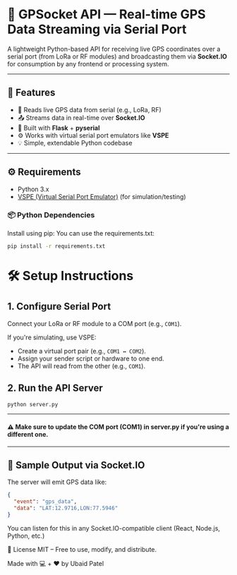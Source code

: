 
# 📡 GPSocket API — Real-time GPS Data Streaming via Serial Port

A lightweight Python-based API for receiving live GPS coordinates over a serial port (from LoRa or RF modules) and broadcasting them via **Socket.IO** for consumption by any frontend or processing system.

---

## 🚀 Features

- 🔌 Reads live GPS data from serial (e.g., LoRa, RF)
- 📤 Streams data in real-time over **Socket.IO**
- 🐍 Built with **Flask** + **pyserial**
- ⚙️ Works with virtual serial port emulators like **VSPE**
- 💡 Simple, extendable Python codebase

---

## ⚙️ Requirements

- Python 3.x
- [VSPE (Virtual Serial Port Emulator)](http://www.eterlogic.com/Products.VSPE.html) (for simulation/testing)

### 📦 Python Dependencies

Install using pip:
You can use the requirements.txt:
```bash
pip install -r requirements.txt

```
# 🛠️ Setup Instructions

## 1. Configure Serial Port
Connect your LoRa or RF module to a COM port (e.g., `COM1`).

If you're simulating, use VSPE:
- Create a virtual port pair (e.g., `COM1 ↔ COM2`).
- Assign your sender script or hardware to one end.
- The API will read from the other (e.g., `COM1`).

## 2. Run the API Server
```bash
python server.py
```
---

#### ⚠️ Make sure to update the COM port (COM1) in server.py if you're using a different one.
---

## 🔁 Sample Output via Socket.IO
The server will emit GPS data like:
```json
{
  "event": "gps_data",
  "data": "LAT:12.9716,LON:77.5946"
}
```
You can listen for this in any Socket.IO-compatible client (React, Node.js, Python, etc.)

📝 License
MIT – Free to use, modify, and distribute.

Made with 💻 + ❤️ by Ubaid Patel